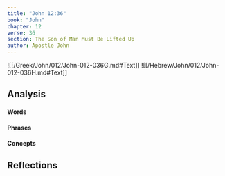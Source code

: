 ```yaml
---
title: "John 12:36"
book: "John"
chapter: 12
verse: 36
section: The Son of Man Must Be Lifted Up
author: Apostle John
---
```

![[/Greek/John/012/John-012-036G.md#Text]]
![[/Hebrew/John/012/John-012-036H.md#Text]]

## Analysis

#### Words

#### Phrases

#### Concepts

## Reflections
